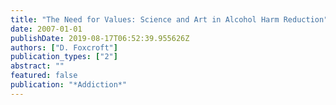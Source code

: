 ```yaml
---
title: "The Need for Values: Science and Art in Alcohol Harm Reduction"
date: 2007-01-01
publishDate: 2019-08-17T06:52:39.955626Z
authors: ["D. Foxcroft"]
publication_types: ["2"]
abstract: ""
featured: false
publication: "*Addiction*"
---
```



